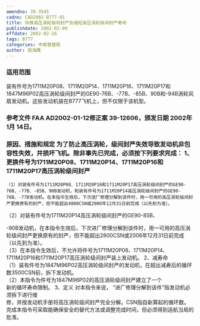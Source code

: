 ```yaml
---
amendno: 39-3545  
cadno: CAD2002-B777-01  
title: 拆换高压涡轮级间封严及缩短高压涡轮级间封严寿命  
publishdate: 2002-02-09  
effdate: 2002-02-26  
tags: B777  
categories: 中南管理局  
author: 祝海鹰  
---
```

  
### 适用范围  
装有件号为1711M20P08、1711M20P14、1711M20P16、1711M20P17和1847M96P02高压涡轮级间封严的GE90-76B、-77B、-85B、90B和-94B涡轮风扇发动机。这些发动机装在B777飞机上，但不仅限于该机型。  
  
<!--more-->  
### 参考文件    FAA AD2002-01-12修正案 39-12606，颁发日期 2002年 1月 14日。  
  
### 原因、措施和规定     为了防止高压涡轮，级间封严失效导致发动机非包容性失效，并损坏飞机。除非事先已完成，必须按下列要求完成： 1、更换件号为1711M20P08、1711M20P14、1711M20P16和1711M20P17高压涡轮级间封严  
    （1）对装有件号为1711M20P08、1711M20P16和1711M20P17高压涡轮级间封严的GE90-76B、-77B、-85B、90B发动机，和装有件号为1711M20P14高压涡轮级间封严的GE90-76B、-77B发动机。在本指令生效后，下次进厂修理分解到该件时，用一可用的高压涡轮级间封严更换原有的封严，但不能超出4800CSN或2006年12月31日前完成（以先到为准）。  
（2）对装有件号为1711M20P14高压涡轮级间封严的GE90-85B、  
  
-90B发动机，在本指令生效后，下次进厂修理分解到该件时，用一可用的高压涡轮级间封严更换原有的封严，但不能超出2800CSN或2006年12月31日前完成（以先到为准）。  
    （3）在本指令生效后，不允许将件号为1711M20P08、1711M20P14、  
1711M20P16和1711M20P17高压涡轮级间封严装上发动机。 2、减寿命  
    （1）装有件号为1847M96P02高压涡轮级间封严的发动机，在超出减寿后的循环数3500CSN前，拆下发动机。  
    （2）本指令为件号为1847M96P02的高压涡轮级间封严建立了一个  
新的循环寿命限制。 3、定义     对本指令来说， “进厂修理分解到该件”指发动机必须拆下进行维  
修，并按发动机手册将高压涡轮级间封严完全分解。CSN指自新算起的循环数。     完成本指令可采取能确保安全的替代方法或调整完成时间，但必须得到适航当局的批准。  
